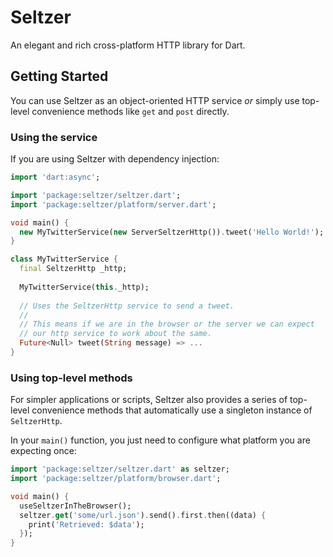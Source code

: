 # Seltzer

An elegant and rich cross-platform HTTP library for Dart.

## Getting Started

You can use Seltzer as an object-oriented HTTP service _or_ simply use
top-level convenience methods like `get` and `post` directly.

### Using the service

If you are using Seltzer with dependency injection:

```dart
import 'dart:async';

import 'package:seltzer/seltzer.dart';
import 'package:seltzer/platform/server.dart';

void main() {
  new MyTwitterService(new ServerSeltzerHttp()).tweet('Hello World!');
}

class MyTwitterService {
  final SeltzerHttp _http;
  
  MyTwitterService(this._http);
  
  // Uses the SeltzerHttp service to send a tweet.
  //
  // This means if we are in the browser or the server we can expect
  // our http service to work about the same.
  Future<Null> tweet(String message) => ...
}
```

### Using top-level methods

For simpler applications or scripts, Seltzer also provides a series of
top-level convenience methods that automatically use a singleton
instance of `SeltzerHttp`.

In your `main()` function, you just need to configure what platform you
are expecting once:

```dart
import 'package:seltzer/seltzer.dart' as seltzer;
import 'package:seltzer/platform/browser.dart';

void main() {
  useSeltzerInTheBrowser();
  seltzer.get('some/url.json').send().first.then((data) {
    print('Retrieved: $data');
  });
}
```
